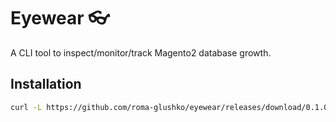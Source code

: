 # Eyewear 👓

A CLI tool to inspect/monitor/track Magento2 database growth.

## Installation

```bash
curl -L https://github.com/roma-glushko/eyewear/releases/download/0.1.0/eyewear-0.1.0.phar -o eyewear.phar
```
